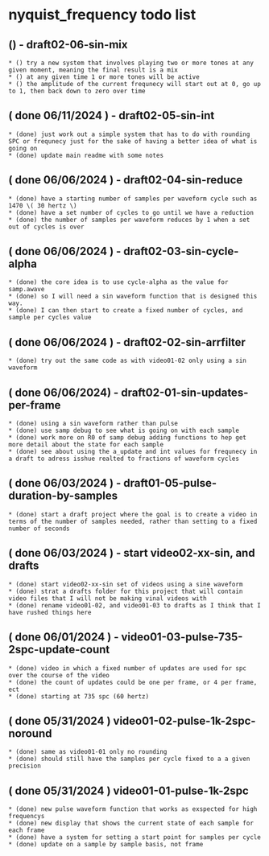 # nyquist_frequency todo list

## () - draft02-06-sin-mix
    * () try a new system that involves playing two or more tones at any given moment, meaning the final result is a mix
    * () at any given time 1 or more tones will be active
    * () the amplitude of the current frequnecy will start out at 0, go up to 1, then back down to zero over time

## ( done 06/11/2024 ) - draft02-05-sin-int
    * (done) just work out a simple system that has to do with rounding SPC or frequnecy just for the sake of having a better idea of what is going on
    * (done) update main readme with some notes

## ( done 06/06/2024 ) - draft02-04-sin-reduce
    * (done) have a starting number of samples per waveform cycle such as 1470 \( 30 hertz \)
    * (done) have a set number of cycles to go until we have a reduction
    * (done) the number of samples per waveform reduces by 1 when a set out of cycles is over

## ( done 06/06/2024 ) - draft02-03-sin-cycle-alpha
    * (done) the core idea is to use cycle-alpha as the value for samp.awave
    * (done) so I will need a sin waveform function that is designed this way.
    * (done) I can then start to create a fixed number of cycles, and sample per cycles value 
    
## ( done 06/06/2024 ) - draft02-02-sin-arrfilter
    * (done) try out the same code as with video01-02 only using a sin waveform

## ( done 06/06/2024) - draft02-01-sin-updates-per-frame
    * (done) using a sin waveform rather than pulse
    * (done) use samp debug to see what is going on with each sample    
    * (done) work more on R0 of samp debug adding functions to hep get more detail about the state for each sample
    * (done) see about using the a_update and int values for frequnecy in a draft to adress isshue realted to fractions of waveform cycles
    
## ( done 06/03/2024 ) - draft01-05-pulse-duration-by-samples
    * (done) start a draft project where the goal is to create a video in terms of the number of samples needed, rather than setting to a fixed number of seconds

## ( done 06/03/2024 ) - start video02-xx-sin, and drafts
    * (done) start video02-xx-sin set of videos using a sine waveform
    * (done) strat a drafts folder for this project that will contain video files that I will not be making vinal videos with
    * (done) rename video01-02, and video01-03 to drafts as I think that I have rushed things here

## ( done 06/01/2024 ) - video01-03-pulse-735-2spc-update-count
    * (done) video in which a fixed number of updates are used for spc over the course of the video
    * (done) the count of updates could be one per frame, or 4 per frame, ect
    * (done) starting at 735 spc (60 hertz)

## ( done 05/31/2024 ) video01-02-pulse-1k-2spc-noround
    * (done) same as video01-01 only no rounding
    * (done) should still have the samples per cycle fixed to a a given precision
    
## ( done 05/31/2024 ) video01-01-pulse-1k-2spc
    * (done) new pulse waveform function that works as exspected for high frequencys
    * (done) new display that shows the current state of each sample for each frame
    * (done) have a system for setting a start point for samples per cycle 
    * (done) update on a sample by sample basis, not frame

